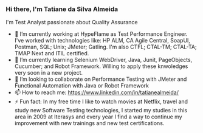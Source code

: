 ### Hi there, I'm Tatiane da Silva Almeida

I'm Test Analyst passionate about Quality Assurance

- 🔭 I’m currently working at HypeFlame as Test Performance Engineer. I've worked with technologies like: HP ALM, CA Agile Central, SoapUI, Postman, SQL; Unix; JMeter; Gatling. I'm also CTFL; CTAL-TM; CTAL-TA; TMAP Next and ITIL certified.
- 🌱 I’m currently learning Selenium WebDriver, Java, Junit, PageObjects, Cucumber; and Robot Framework. Willing to apply these knwoledges very soon in a new project.
- 👯 I’m looking to collaborate on Performance Testing with JMeter and Functional Automation with Java or Robot Framework
- 📫 How to reach me: https://www.linkedin.com/in/tatianealmeida/
- ⚡ Fun fact: In my free time I like to watch movies at Netflix, travel and study new Software Testing technologies, I started my studies in this area in 2009 at Iterasys and every year I find a way to continue my improvement with new trainings and new test certifications.

